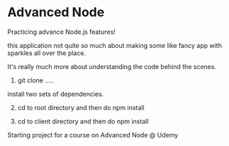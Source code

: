 # Advanced Node

Practicing advance Node.js features!



this application not quite so much about making some like fancy app with sparkles all over the place.

It's really much more about understanding the code behind the scenes.


1. git clone .....

install two sets of dependencies.

2. cd to root directory and then do npm install

3. cd to client directory and then do npm install

Starting project for a course on Advanced Node @ Udemy
